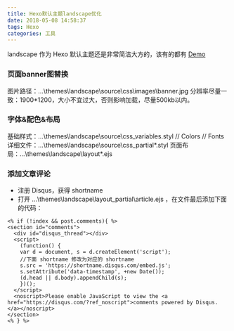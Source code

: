 ```yaml
---
title: Hexo默认主题landscape优化
date: 2018-05-08 14:58:37
tags: Hexo
categories: 工具
---
```

landscape 作为 Hexo 默认主题还是非常简洁大方的，该有的都有
[Demo](https://unangela.com/postcards)<!--more-->
### 页面banner图替换
图片路径：...\themes\landscape\source\css\images\banner.jpg
分辨率尽量一致：1900*1200，大小不宜过大，否则影响加载，尽量500kb以内。
### 字体&配色&布局
基础样式：...\themes\landscape\source\css\_variables.styl
// Colors
// Fonts
详细文件：...\themes\landscape\source\css\_partial\*.styl
页面布局：...\themes\landscape\layout\*.ejs
### 添加文章评论
+ 注册 Disqus，获得 shortname
+ 打开 ...\themes\landscape\layout\_partial\article.ejs ，在文件最后添加下面的代码：
```
<% if (!index && post.comments){ %>
<section id="comments">
  <div id="disqus_thread"></div>
  <script>
	(function() { 
	var d = document, s = d.createElement('script');
	//下面 shortname 修改为对应的 shortname
	s.src = 'https://shortname.disqus.com/embed.js';
	s.setAttribute('data-timestamp', +new Date());
	(d.head || d.body).appendChild(s);
	})();
  </script>
  <noscript>Please enable JavaScript to view the <a href="https://disqus.com/?ref_noscript">comments powered by Disqus.</a></noscript>
</section>
<% } %>
```